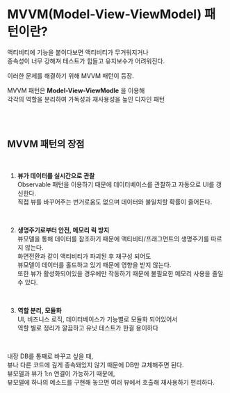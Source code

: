 # MVVM(Model-View-ViewModel) 패턴이란?<br>

액티비티에 기능을 붙이다보면 액티비티가 무거워지거나   
종속성이 너무 강해져 테스트가 힘들고 유지보수가 어려워진다.   

이러한 문제를 해결하기 위해 MVVM 패턴이 등장.   

MVVM 패턴은 **Model-View-ViewModle** 을 이용해    
각각의 역할을 분리하여 가독성과 재사용성을 높인 디자인 패턴           

<br><br>

## MVVM 패턴의 장점
<br>

1. **뷰가 데이터를 실시간으로 관찰**   
    Observable 패턴을 이용하기 때문에 데이터베이스를 관찰하고 자동으로 UI를 갱신한다.   
    직접 뷰를 바꾸어주는 번거로움도 없으며 데이터와 불일치할 확률이 줄어든다.   
<br>

2. **생명주기로부터 안전, 메모리 릭 방지**   
     뷰모델을 통해 데이터를 참조하기 때문에 액티비티/프래그먼트의 생명주기를 따르지 않는다.    
     화면전환과 같이 액티비티가 파괴된 후 재구성 되어도    
     뷰모델이 데이터를 홀드하고 있기 때문에 영향을 받지 않는다.    
     또한 뷰가 활성화되어있을 경우에만 작동하기 때문에 불필요한 메모리 사용을 줄일 수 있다.   
<br>

3. **역할 분리, 모듈화**    
    UI, 비즈니스 로직, 데이터베이스가 기능별로 모듈화 되어있어서    
    역할 별로 정리가 깔끔하고 유닛 테스트가 한결 용이하다   
<br>

내장 DB를 통째로 바꾸고 싶을 때,    
뷰나 다른 코드에 깊게 종속돼있지 않기 때문에 DB만 교체해주면 된다.   
뷰모델과 뷰가 1:n 연결이 가능하기 때문에,    
뷰모델에 하나의 메소드를 구현해 놓으면 여러 뷰에서 호출해 재사용하기 편리하다.<br><br>

